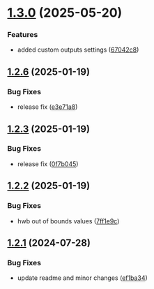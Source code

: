 # [1.3.0](https://github.com/jeronimoek/color-translate/compare/v1.2.6...v1.3.0) (2025-05-20)


### Features

* added custom outputs settings ([67042c8](https://github.com/jeronimoek/color-translate/commit/67042c8cbe1a1f172ec5f6bcc9c2cd242b2a7d79))



## [1.2.6](https://github.com/jeronimoek/color-translate/compare/v1.2.3...v1.2.6) (2025-01-19)


### Bug Fixes

* release fix ([e3e71a8](https://github.com/jeronimoek/color-translate/commit/e3e71a848ea0fa1246f9f9166786ca45e40de5f9))



## [1.2.3](https://github.com/jeronimoek/color-translate/compare/v1.2.2...v1.2.3) (2025-01-19)


### Bug Fixes

* release fix ([0f7b045](https://github.com/jeronimoek/color-translate/commit/0f7b0453d21458c1545dd6d5352447bc0633f91c))



## [1.2.2](https://github.com/jeronimoek/color-translate/compare/v1.2.1...v1.2.2) (2025-01-19)


### Bug Fixes

* hwb out of bounds values ([7ff1e9c](https://github.com/jeronimoek/color-translate/commit/7ff1e9c96c4610081e8d6102ed0a3fc9be4a4106))



## [1.2.1](https://github.com/jeronimoek/color-translate/compare/v1.2.0...v1.2.1) (2024-07-28)


### Bug Fixes

* update readme and minor changes ([ef1ba34](https://github.com/jeronimoek/color-translate/commit/ef1ba34796a96c79ec88020cbf25f10208c9551f))



